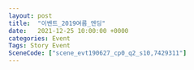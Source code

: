 ```yaml
---
layout: post
title:  "이벤트_2019여름_엔딩"
date:   2021-12-25 10:00:00 +0000
categories: Event
Tags: Story Event
SceneCode: ["scene_evt190627_cp0_q2_s10,7429311"]
---
```

